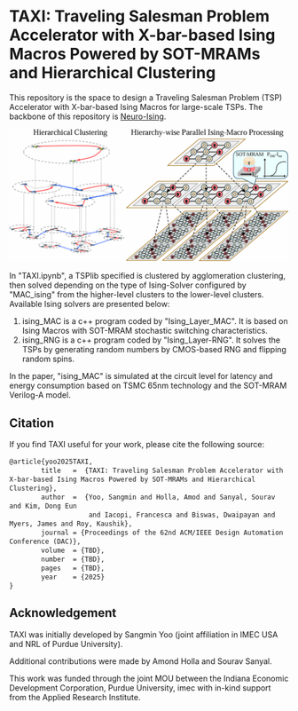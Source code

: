 # TAXI: Traveling Salesman Problem Accelerator with X-bar-based Ising Macros Powered by SOT-MRAMs and Hierarchical Clustering

This repository is the space to design a Traveling Salesman Problem (TSP) Accelerator with X-bar-based Ising Macros for large-scale TSPs. The backbone of this repository is [Neuro-Ising](https://github.com/souravsanyal06/Neuro-Ising).

![TAXI_Overview](Images/TAXI_main.png)

In "TAXI.ipynb", a TSPlib specified is clustered by agglomeration clustering, then solved depending on the type of Ising-Solver configured by "MAC_ising" from the higher-level clusters to the lower-level clusters. Available Ising solvers are presented below:
1. ising_MAC is a c++ program coded by "Ising_Layer_MAC". It is based on Ising Macros with SOT-MRAM stochastic switching characteristics.
2. ising_RNG is a c++ program coded by "Ising_Layer-RNG". It solves the TSPs by generating random numbers by CMOS-based RNG and flipping random spins.

In the paper, "ising_MAC" is simulated at the circuit level for latency and energy consumption based on TSMC 65nm technology and the SOT-MRAM Verilog-A model.

## Citation

If you find TAXI useful for your work, please cite the following source:
```
@article{yoo2025TAXI,
        title   =  {TAXI: Traveling Salesman Problem Accelerator with X-bar-based Ising Macros Powered by SOT-MRAMs and Hierarchical Clustering},
        author  =  {Yoo, Sangmin and Holla, Amod and Sanyal, Sourav and Kim, Dong Eun
                    and Iacopi, Francesca and Biswas, Dwaipayan and Myers, James and Roy, Kaushik},
        journal = {Proceedings of the 62nd ACM/IEEE Design Automation Conference (DAC)},
        volume  = {TBD},
        number  = {TBD},
        pages   = {TBD},
        year    = {2025}
}
```

## Acknowledgement

TAXI was initially developed by Sangmin Yoo (joint affiliation in IMEC USA and NRL of Purdue University).

Additional contributions were made by Amond Holla and Sourav Sanyal.

This work was funded through the joint MOU between the Indiana Economic Development Corporation, Purdue University, imec with in-kind support from the Applied Research Institute.
